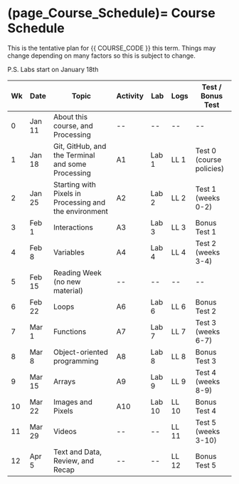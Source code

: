 (page_Course_Schedule)=
Course Schedule
=======================

This is the tentative plan for {{ COURSE_CODE }} this term.
Things may change depending on many factors so this is subject to change.

P.S. Labs start on January 18th

| Wk | Date   | Topic                                                  | Activity | Lab    | Logs  | Test / Bonus Test        |
|----|--------|--------------------------------------------------------|----------|--------|-------|--------------------------|
| 0  | Jan 11 | About this course, and Processing                      | --       | --     | --    | --                       |
| 1  | Jan 18 | Git, GitHub, and the Terminal and some Processing      | A1       | Lab 1  | LL 1  | Test 0 (course policies) |
| 2  | Jan 25 | Starting with Pixels in Processing and the environment | A2       | Lab 2  | LL 2  | Test 1 (weeks 0-2)       |
| 3  | Feb 1  | Interactions                                           | A3       | Lab 3  | LL 3  | Bonus Test 1             |
| 4  | Feb 8  | Variables                                              | A4       | Lab 4  | LL 4  | Test 2 (weeks 3-4)       |
| 5  | Feb 15 | Reading Week (no new material)                         | --       | --     | --    | --                       |
| 6  | Feb 22 | Loops                                                  | A6       | Lab 6  | LL 6  | Bonus Test 2             |
| 7  | Mar 1  | Functions                                              | A7       | Lab 7  | LL 7  | Test 3 (weeks 6-7)       |
| 8  | Mar 8  | Object-oriented programming                            | A8       | Lab 8  | LL 8  | Bonus Test 3             |
| 9  | Mar 15 | Arrays                                                 | A9       | Lab 9  | LL 9  | Test 4 (weeks 8-9)       |
| 10 | Mar 22 | Images and Pixels                                      | A10      | Lab 10 | LL 10 | Bonus Test 4             |
| 11 | Mar 29 | Videos                                                 | --       | --     | LL 11 | Test 5 (weeks 3-10)      |
| 12 | Apr 5  | Text and Data, Review, and Recap                       | --       | --     | LL 12 | Bonus Test 5             |



<!-- 
00. Kinect and processing (Ignore)

Test 1: Git and Command Line & Primitive Shapes in processing (Weeks 0-2)

    - Git and GitHub (coding train videos)
    - Command line ()
    0. Intro to processing (7)
    1. Pixels (1)
    2. Processing environment (2)

Test 2: Processing and Interactions (3-4)
    3. Interactions (3)
    4. Variables (4)

Test 3: Loops, Functions, and Conditionals (5 + 7)

    6. Loops (6)
    7. Functions (4)

Test 4: OOP and Arrays (8-9)

    8. OOP (6)
    9. Arrays (5)

Test 5: Overview (9-10)

    10. Images and Pixels (7)
    11. Videos (10)
    13. Text and Data 


------ Previous structure
1. Intro, Software Dev, Into ro processing (coordinates & shapes)
2. Primitive shapes, debugging, text, color, active sketches, user interaction
3. Active sketches, user interaction, coordinate transformation, variables and math A
4. Variables and math B, C, and Practice
5. Useful functions: map, norm, constrain, random, noise, images
6. Midterm revision, midterm, review solutions
7. Reading week off
8. Conditionals
9. Loops and functions
10. Functions and OOP
11. Midterm 2
12. OOP
13. Arrays, arrays of object, from processing to Java
14. libraries, gaming techniques, custom shapes, math, data visualization, intro to 3d

-->